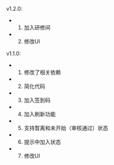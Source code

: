 v1.2.0:
- 1. 加入研修间
- 2. 修改UI

v1.1.0:
- 1. 修改了相关依赖
- 2. 简化代码
- 3. 加入签到码
- 4. 加入刷新功能
- 5. 支持暂离和未开始（审核通过）状态
- 6. 提示中加入状态
- 7. 修改UI
